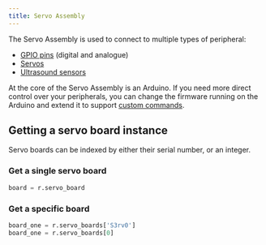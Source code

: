 ```yaml
---
title: Servo Assembly
---
```


The Servo Assembly is used to connect to multiple types of peripheral:

- [GPIO pins](gpio) (digital and analogue)
- [Servos](servos)
- [Ultrasound sensors](ultrasound)

At the core of the Servo Assembly is an Arduino. If you need more direct control
over your peripherals, you can change the firmware running on the Arduino and
extend it to support [custom commands](arduino-commands).

## Getting a servo board instance

Servo boards can be indexed by either their serial number, or an integer.

### Get a single servo board
```python
board = r.servo_board
```

### Get a specific board
```python
board_one = r.servo_boards['S3rv0']
board_one = r.servo_boards[0]
```
